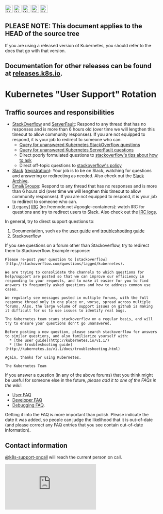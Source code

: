 <!-- BEGIN MUNGE: UNVERSIONED_WARNING -->

<!-- BEGIN STRIP_FOR_RELEASE -->

<img src="http://kubernetes.io/img/warning.png" alt="WARNING"
     width="25" height="25">
<img src="http://kubernetes.io/img/warning.png" alt="WARNING"
     width="25" height="25">
<img src="http://kubernetes.io/img/warning.png" alt="WARNING"
     width="25" height="25">
<img src="http://kubernetes.io/img/warning.png" alt="WARNING"
     width="25" height="25">
<img src="http://kubernetes.io/img/warning.png" alt="WARNING"
     width="25" height="25">

<h2>PLEASE NOTE: This document applies to the HEAD of the source tree</h2>

If you are using a released version of Kubernetes, you should
refer to the docs that go with that version.

Documentation for other releases can be found at
[releases.k8s.io](http://releases.k8s.io).
</strong>
--

<!-- END STRIP_FOR_RELEASE -->

<!-- END MUNGE: UNVERSIONED_WARNING -->
Kubernetes "User Support" Rotation
==================================

Traffic sources and responsibilities
------------------------------------

* [StackOverflow](http://stackoverflow.com/questions/tagged/kubernetes) and [ServerFault](http://serverfault.com/questions/tagged/google-kubernetes): Respond to any thread that has no responses and is more than 6 hours old (over time we will lengthen this timeout to allow community responses). If you are not equipped to respond, it is your job to redirect to someone who can.
  * [Query for unanswered Kubernetes StackOverflow questions](http://stackoverflow.com/search?q=%5Bkubernetes%5D+answers%3A0)
  * [Query for unanswered Kubernetes ServerFault questions](http://serverfault.com/questions/tagged/google-kubernetes?sort=unanswered&pageSize=15)
  * Direct poorly formulated questions to [stackoverflow's tips about how to ask](http://stackoverflow.com/help/how-to-ask)
  * Direct off-topic questions to [stackoverflow's policy](http://stackoverflow.com/help/on-topic)
* [Slack](https://kubernetes.slack.com) ([registration](http://slack.k8s.io)): Your job is to be on Slack, watching for questions and answering or redirecting as needed. Also check out the [Slack Archive](http://kubernetes.slackarchive.io/).
* [Email/Groups](https://groups.google.com/forum/#!forum/google-containers): Respond to any thread that has no responses and is more than 6 hours old (over time we will lengthen this timeout to allow community responses). If you are not equipped to respond, it is your job to redirect to someone who can.
* [Legacy] [IRC](irc://irc.freenode.net/#google-containers) (irc.freenode.net #google-containers): watch IRC for questions and try to redirect users to Slack. Also check out the [IRC logs](https://botbot.me/freenode/google-containers/).

In general, try to direct support questions to:

1. Documentation, such as the [user guide](../user-guide/README.md) and [troubleshooting guide](../troubleshooting.md)
2. Stackoverflow

If you see questions on a forum other than Stackoverflow, try to redirect them to Stackoverflow. Example response:

    Please re-post your question to [stackoverflow](http://stackoverflow.com/questions/tagged/kubernetes).

    We are trying to consolidate the channels to which questions for help/support are posted so that we can improve our efficiency in responding to your requests, and to make it easier for you to find answers to frequently asked questions and how to address common use cases.

    We regularly see messages posted in multiple forums, with the full response thread only in one place or, worse, spread across multiple forums. Also, the large volume of support issues on github is making it difficult for us to use issues to identify real bugs.

    The Kubernetes team scans stackoverflow on a regular basis, and will try to ensure your questions don't go unanswered.

    Before posting a new question, please search stackoverflow for answers to similar questions, and also familiarize yourself with:
      * [the user guide](http://kubernetes.io/v1.1/)
      * [the troubleshooting guide](http://kubernetes.io/v1.1/docs/troubleshooting.html)

    Again, thanks for using Kubernetes.

    The Kubernetes Team

If you answer a question (in any of the above forums) that you think might be useful for someone else in the future, *please add it to one of the FAQs in the wiki*:
* [User FAQ](https://github.com/kubernetes/kubernetes/wiki/User-FAQ)
* [Developer FAQ](https://github.com/kubernetes/kubernetes/wiki/Developer-FAQ)
* [Debugging FAQ](https://github.com/kubernetes/kubernetes/wiki/Debugging-FAQ).

Getting it into the FAQ is more important than polish. Please indicate the date it was added, so people can judge the likelihood that it is out-of-date (and please correct any FAQ entries that you see contain out-of-date information).

Contact information
-------------------

[@k8s-support-oncall](https://github.com/k8s-support-oncall) will reach the current person on call.



<!-- BEGIN MUNGE: GENERATED_ANALYTICS -->
[![Analytics](https://kubernetes-site.appspot.com/UA-36037335-10/GitHub/docs/devel/on-call-user-support.md?pixel)]()
<!-- END MUNGE: GENERATED_ANALYTICS -->

